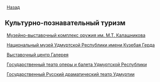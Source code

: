 &nbsp;&nbsp;&nbsp;&nbsp;[Назад](/index.md)

## &nbsp;&nbsp;Культурно-познавательный туризм

&nbsp;&nbsp;&nbsp;&nbsp;[Музейно-выставочный комплекс оружия им. М.Т. Калашникова](/kalashnikov.md)

&nbsp;&nbsp;&nbsp;&nbsp;[Национальный музей Удмуртской Республики имени Кузебая Герда](/musei_imeni_gerda.md)

&nbsp;&nbsp;&nbsp;&nbsp;[Выставочный центр Галерея](/galereya.md)

&nbsp;&nbsp;&nbsp;&nbsp;[Государственный театр оперы и балета Удмуртской Республики](/theatre_operi_baleta.md)

&nbsp;&nbsp;&nbsp;&nbsp;[Государственный Русский драматический театр Удмуртии](/dramteatr.md)